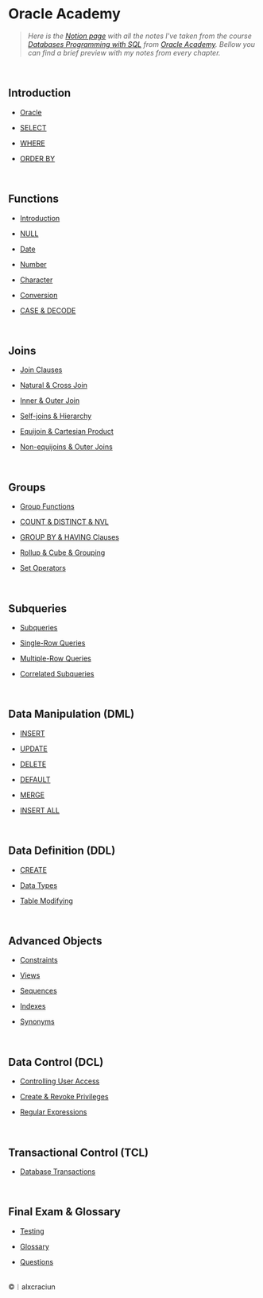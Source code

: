 # Oracle Academy 

> *Here is the [Notion page](https://alxcraciun.notion.site/Oracle-5d24e6afa7e341e29b87292a8b1498fe) with all the notes I've taken from the course [Databases Programming with SQL](https://academy.oracle.com/pages/database_design_course.pdf) from [Oracle Academy](https://academy.oracle.com/en/oa-web-overview.html). Bellow you can find a brief preview with my notes from every chapter.*

<br>

## Introduction

* [Oracle](https://alxcraciun.notion.site/Introduction-SELECT-8fb84335b5aa4d06888ca643f669a9e0)

* [SELECT](https://alxcraciun.notion.site/SELECT-b4e536095d3d43ddafd3c302ac71b7f5)

* [WHERE](https://alxcraciun.notion.site/WHERE-ORDER-BY-35103b3fa653412cafa4ae52b73c8edb)

* [ORDER BY](https://alxcraciun.notion.site/ORDER-BY-d924272c717040d8aa66f4fac0e4e8dd)

<br>

## Functions

* [Introduction](https://alxcraciun.notion.site/Function-Fundamentals-9e4448ec05504ab78c0793d1feb3e139)

* [NULL](https://alxcraciun.notion.site/NULL-d765baab2b14490ab6bd697616ac2912)

* [Date](https://alxcraciun.notion.site/Date-fa889754137c45c4bf47394450f5d512)

* [Number](https://alxcraciun.notion.site/Number-c97c2bb2982844d79c208df8e681e7e5)

* [Character](https://alxcraciun.notion.site/Character-6432ca5818b545688734f7c5b02f83cd)

* [Conversion](https://alxcraciun.notion.site/Conversion-8b090df1a48e443e8580ab3098d969ce)

* [CASE & DECODE](https://alxcraciun.notion.site/CASE-DECODE-a512562d0e9f4d3ca1c0f3979c1edf11)

<br>

## Joins
 
* [Join Clauses](https://alxcraciun.notion.site/Introduction-Join-Clauses-aa9e352dc65f4758931029bad6e3ce14)

* [Natural & Cross Join](https://alxcraciun.notion.site/NATURAL-CROSS-JOIN-aeb8140fcab04639b669954bd19de965)

* [Inner & Outer Join](https://alxcraciun.notion.site/Inner-Outer-Joins-9c35de8148ac41e89a0a02231c3392d6)

* [Self-joins & Hierarchy](https://alxcraciun.notion.site/NATURAL-CROSS-JOIN-aeb8140fcab04639b669954bd19de965)

* [Equijoin & Cartesian Product](https://alxcraciun.notion.site/Equijoin-Cartesian-Product-6267f796d03d4e48a010b3aefe42d526)

* [Non-equijoins & Outer Joins](https://alxcraciun.notion.site/Non-equijoins-Outer-Joins-5b22f95e1d4b4e61a26d76e8748a7bce)

<br>

## Groups

* [Group Functions](https://alxcraciun.notion.site/Group-Functions-5723e4f3e73546ef8d990507d4f0eded)

* [COUNT & DISTINCT & NVL](https://alxcraciun.notion.site/COUNT-DISTINCT-NVL-0489981abb0a4ceb9b8210cc25e954ea)

* [GROUP BY & HAVING Clauses](https://alxcraciun.notion.site/GROUP-BY-HAVING-Clauses-f9e87aca84c4410d93957b4c8d4a335c)

* [Rollup & Cube & Grouping](https://alxcraciun.notion.site/Rollup-Cube-Operations-d2136a9c9fba47a18d5cefff9631d346)
  
* [Set Operators](https://alxcraciun.notion.site/Set-Operators-0ed7de2cebe241cea8e583d8822e2e9f)

<br>

## Subqueries

* [Subqueries](https://alxcraciun.notion.site/Subqueries-df66d6231ed345e0950d992fca7bbca0)

* [Single-Row Queries](https://alxcraciun.notion.site/Single-Row-Queries-283cf328433c4b6897c29f7e21ec50a4)

* [Multiple-Row Queries](https://alxcraciun.notion.site/Multiple-Row-Queries-e4079f939b7f4c8c8389959fb1ad6388)

* [Correlated Subqueries](https://alxcraciun.notion.site/Correlated-Subqueries-553636f07d42498ca99d9a4dae27a26d)

<br>

## Data Manipulation (DML)

* [INSERT](https://alxcraciun.notion.site/INSERT-1d9f7f7bb8cb49159c9a824474d62873)

* [UPDATE](https://alxcraciun.notion.site/UPDATE-36ac4b31702c4895ba08bf1653d88c39)

* [DELETE](https://alxcraciun.notion.site/DELETE-bc9a4f6cf0c74c89abc048e0d19f5fdd)

* [DEFAULT](https://alxcraciun.notion.site/DEFAULT-025edc3317374a53ab27ddbaaf96c917)

* [MERGE](https://alxcraciun.notion.site/MERGE-d28cf89323e34734b45d6e64b5941169)

* [INSERT ALL](https://alxcraciun.notion.site/INSERT-ALL-2655dddaa1e2456d9d09c18302a8bc17)

<br>

## Data Definition (DDL)

* [CREATE](https://alxcraciun.notion.site/CREATE-c9a7ec7d0abb4339b03e9799d046edba)

* [Data Types](https://alxcraciun.notion.site/Data-Types-6a51d8b708ef4e85ad71c9e9af6b31ae)

* [Table Modifying](https://alxcraciun.notion.site/Table-Modifying-47f38cacbd0f4af0ab08e0a1958df0bb)

<br>

## Advanced Objects

* [Constraints](https://alxcraciun.notion.site/Constraints-49c7845c67ba4516a025d87eefd96c25)

* [Views](https://alxcraciun.notion.site/Views-feb643c500094944bb949e925c3589a0)

* [Sequences](https://alxcraciun.notion.site/Sequences-5abfc19a500641c0b99015a69c38d524)

* [Indexes](https://alxcraciun.notion.site/Indexes-dd8c61d0d9924c6b84b1bcdc9d93e8dd)

* [Synonyms](https://alxcraciun.notion.site/Synonyms-8acbb0a95d234a3daff5dd77425e9fa6)

<br>

## Data Control (DCL)

* [Controlling User Access](https://alxcraciun.notion.site/Controlling-User-Access-8bd91c828e824b14a96362d80a6bf268)

* [Create & Revoke Privileges](https://alxcraciun.notion.site/Create-Revoke-Privileges-0bda03d3728b4f3d80eadc7eb76807c3)

* [Regular Expressions](https://alxcraciun.notion.site/Regular-Expressions-0d41bb3c0ff94d9682e74bd9300d476c)

<br>

## Transactional Control (TCL)

* [Database Transactions](https://alxcraciun.notion.site/Database-Transactions-1bf4a7a1841a461daa088895eb3ae85e)

<br>

## Final Exam & Glossary

* [Testing](https://alxcraciun.notion.site/Testing-383e4f42f3224e36a936962d00504887)

* [Glossary](https://alxcraciun.notion.site/Glossary-9fcbfdc65cfb415f925fbb2ba020fe7d)

* [Questions](https://alxcraciun.notion.site/Questions-4cb2e5ab251a46f588fc8eacc7876b73)

<br>
©︱alxcraciun
